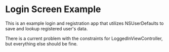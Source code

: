 # Login Screen Example

This is an example login and registration app that utilizes NSUserDefaults to save and lookup registered user's data.

There is a current problem with the constraints for LoggedInViewController, but everything else should be fine. 
